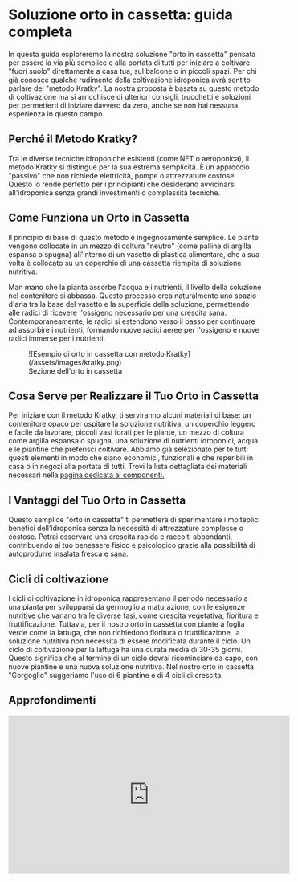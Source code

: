 # Soluzione orto in cassetta: guida completa

In questa guida esploreremo la nostra soluzione "orto in cassetta" pensata per essere la via più semplice e alla portata di tutti per iniziare a coltivare "fuori suolo" direttamente a casa tua, sul balcone o in piccoli spazi.
Per chi già conosce qualche rudimento della coltivazione idroponica avrà sentito parlare del "metodo Kratky". La nostra proposta è basata su questo metodo di coltivazione ma si arricchisce di ulteriori consigli, trucchetti e soluzioni per permetterti di iniziare davvero da zero, anche se non hai nessuna esperienza in questo campo.

## Perché il Metodo Kratky?

Tra le diverse tecniche idroponiche esistenti (come NFT o aeroponica), il metodo Kratky si distingue per la sua estrema semplicità. È un approccio "passivo" che non richiede elettricità, pompe o attrezzature costose. Questo lo rende perfetto per i principianti che desiderano avvicinarsi all'idroponica senza grandi investimenti o complessità tecniche.

## Come Funziona un Orto in Cassetta

Il principio di base di questo metodo è ingegnosamente semplice. Le piante vengono collocate in un mezzo di coltura "neutro" (come palline di argilla espansa o spugna) all'interno di un vasetto di plastica alimentare, che a sua volta è collocato su un coperchio di una cassetta riempita di soluzione nutritiva.

Man mano che la pianta assorbe l'acqua e i nutrienti, il livello della soluzione nel contenitore si abbassa. Questo processo crea naturalmente uno spazio d'aria tra la base del vasetto e la superficie della soluzione, permettendo alle radici di ricevere l'ossigeno necessario per una crescita sana. Contemporaneamente, le radici si estendono verso il basso per continuare ad assorbire i nutrienti, formando nuove radici aeree per l'ossigeno e nuove radici immerse per i nutrienti.


<figure markdown="span">
  ![Esempio di orto in cassetta con metodo Kratky](/assets/images/kratky.png)
  <figcaption>Sezione dell'orto in cassetta</figcaption>
</figure>

## Cosa Serve per Realizzare il Tuo Orto in Cassetta

Per iniziare con il metodo Kratky, ti serviranno alcuni materiali di base: un contenitore opaco per ospitare la soluzione nutritiva, un coperchio leggero e facile da lavorare, piccoli vasi forati per le piante, un mezzo di coltura come argilla espansa o spugna, una soluzione di nutrienti idroponici, acqua e le piantine che preferisci coltivare. Abbiamo già selezionato per te tutti questi elementi in modo che siano economici, funzionali e che reperibili in casa o in negozi alla portata di tutti.
Trovi la lista dettagliata dei materiali necessari nella [pagina dedicata ai componenti.](/solutions/kratky/components/)

## I Vantaggi del Tuo Orto in Cassetta

Questo semplice "orto in cassetta" ti permetterà di sperimentare i molteplici benefici dell'idroponica senza la necessità di attrezzature complesse o costose. Potrai osservare una crescita rapida e raccolti abbondanti, contribuendo al tuo benessere fisico e psicologico grazie alla possibilità di autoprodurre insalata fresca e sana.

## Cicli di coltivazione
I cicli di coltivazione in idroponica rappresentano il periodo necessario a una pianta per svilupparsi da germoglio a maturazione, con le esigenze nutritive che variano tra le diverse fasi, come crescita vegetativa, fioritura e fruttificazione. Tuttavia, per il nostro orto in cassetta con piante a foglia verde come la lattuga, che non richiedono fioritura o fruttificazione, la soluzione nutritiva non necessita di essere modificata durante il ciclo.
Un ciclo di coltivazione per la lattuga ha una durata media di 30-35 giorni. Questo significa che al termine di un ciclo dovrai ricominciare da capo, con nuove piantine e una nuova soluzione nutritiva.
Nel nostro orto in cassetta "Gorgoglìo" suggeriamo l'uso di 6 piantine e di 4 cicli di crescita.

## Approfondimenti

<iframe width="560" height="315" src="https://www.youtube.com/embed/Usp0mtvp3Uc?si=R1UrnxUuYE3hKKsB" title="YouTube video player" frameborder="0" allow="accelerometer; autoplay; clipboard-write; encrypted-media; gyroscope; picture-in-picture; web-share" referrerpolicy="strict-origin-when-cross-origin" allowfullscreen></iframe>
